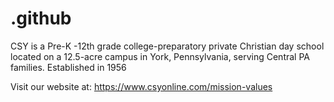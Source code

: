 # .github
CSY is a Pre-K -12th grade college-preparatory private Christian day school located on a 12.5-acre campus in York, Pennsylvania, serving Central PA families. Established in 1956

Visit our website at: https://www.csyonline.com/mission-values
